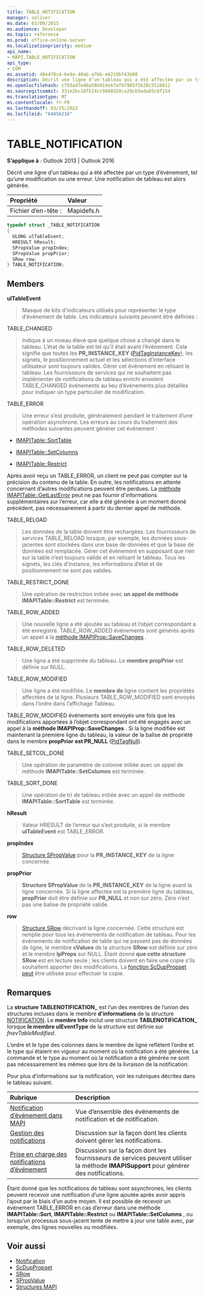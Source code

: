 ```yaml
---
title: TABLE_NOTIFICATION
manager: soliver
ms.date: 03/09/2015
ms.audience: Developer
ms.topic: reference
ms.prod: office-online-server
ms.localizationpriority: medium
api_name:
- MAPI.TABLE_NOTIFICATION
api_type:
- COM
ms.assetid: 48e478c4-6e9a-40ab-a7bb-e6219b743b08
description: Décrit une ligne d’un tableau qui a été affectée par un type d’événement, tel qu’une modification ou une erreur. Une notification de tableau est alors générée.
ms.openlocfilehash: c793ad7e40a58b919e67af87985f5b28c5526012
ms.sourcegitcommit: 331e2bc18fb14cc9868d28ca29cb5eda85c8f154
ms.translationtype: MT
ms.contentlocale: fr-FR
ms.lasthandoff: 03/25/2022
ms.locfileid: "64456216"
---
```

# <a name="table_notification"></a>TABLE_NOTIFICATION

**S’applique à** : Outlook 2013 | Outlook 2016 
  
Décrit une ligne d’un tableau qui a été affectée par un type d’événement, tel qu’une modification ou une erreur. Une notification de tableau est alors générée. 
  
|Propriété |Valeur |
|:-----|:-----|
|Fichier d’en-tête :  <br/> |Mapidefs.h  <br/> |
   
```cpp
typedef struct _TABLE_NOTIFICATION
{
  ULONG ulTableEvent;
  HRESULT hResult;
  SPropValue propIndex;
  SPropValue propPrior;
  SRow row;
} TABLE_NOTIFICATION;

```

## <a name="members"></a>Members

**ulTableEvent**
  
> Masque de bits d’indicateurs utilisés pour représenter le type d’événement de table. Les indicateurs suivants peuvent être définies :
    
TABLE_CHANGED 
  
> Indique à un niveau élevé que quelque chose a changé dans le tableau. L’état de la table est tel qu’il était avant l’événement. Cela signifie que toutes les **PR_INSTANCE_KEY (**[PidTagInstanceKey](pidtaginstancekey-canonical-property.md)), les signets, le positionnement actuel et les sélections d’interface utilisateur sont toujours valides. Gérer cet événement en relisant le tableau. Les fournisseurs de services qui ne souhaitent pas implémenter de notifications de tableau enrichi envoient TABLE_CHANGED événements au lieu d’événements plus détaillés pour indiquer un type particulier de modification. 
    
TABLE_ERROR 
  
> Une erreur s’est produite, généralement pendant le traitement d’une opération asynchrone. Les erreurs au cours du traitement des méthodes suivantes peuvent générer cet événement : 
    
   - [IMAPITable::SortTable](imapitable-sorttable.md)
    
   - [IMAPITable::SetColumns](imapitable-setcolumns.md)
    
   - [IMAPITable::Restrict](imapitable-restrict.md)
    
   Après avoir reçu un TABLE_ERROR, un client ne peut pas compter sur la précision du contenu de la table. En outre, les notifications en attente concernant d’autres modifications peuvent être perdues. La [méthode IMAPITable::GetLastError](imapitable-getlasterror.md) peut ne pas fournir d’informations supplémentaires sur l’erreur, car elle a été générée à un moment donné précédent, pas nécessairement à partir du dernier appel de méthode. 
    
TABLE_RELOAD 
  
> Les données de la table doivent être rechargées. Les fournisseurs de services TABLE_RELOAD lorsque, par exemple, les données sous-jacentes sont stockées dans une base de données et que la base de données est remplacée. Gérer cet événement en supposant que rien sur la table n’est toujours valide et en relisant le tableau. Tous les signets, les clés d’instance, les informations d’état et de positionnement ne sont pas valides.
    
TABLE_RESTRICT_DONE 
  
> Une opération de restriction initiée avec **un appel de méthode IMAPITable::Restrict** est terminée. 
    
TABLE_ROW_ADDED 
  
> Une nouvelle ligne a été ajoutée au tableau et l’objet correspondant a été enregistré. TABLE_ROW_ADDED événements sont générés après un appel à la [méthode IMAPIProp::SaveChanges](imapiprop-savechanges.md) . 
    
TABLE_ROW_DELETED 
  
> Une ligne a été supprimée du tableau. Le **membre propPrior** est définie sur NULL. 
    
TABLE_ROW_MODIFIED 
  
> Une ligne a été modifiée. Le **membre de** ligne contient les propriétés affectées de la ligne. Plusieurs TABLE_ROW_MODIFIED sont envoyés dans l’ordre dans l’affichage Tableau. 
    
  TABLE_ROW_MODIFIED événements sont envoyés une fois que les modifications apportées à l’objet correspondant ont été engagés avec un appel à la **méthode IMAPIProp::SaveChanges** . Si la ligne modifiée est maintenant la première ligne du tableau, la valeur de la balise de propriété dans le membre **propPrior** **est PR_NULL** ([PidTagNull](pidtagnull-canonical-property.md)).
    
TABLE_SETCOL_DONE 
  
> Une opération de paramètre de colonne initiée avec un appel de méthode **IMAPITable::SetColumns** est terminée. 
    
TABLE_SORT_DONE 
  
> Une opération de tri de tableau initiée avec un appel de méthode **IMAPITable::SortTable** est terminée. 
    
**hResult**
  
> Valeur HRESULT de l’erreur qui s’est produite, si le membre **ulTableEvent** est TABLE_ERROR. 
    
**propIndex**
  
> [Structure SPropValue](spropvalue.md) pour la **PR_INSTANCE_KEY** de la ligne concernée. 
    
**propPrior**
  
> **Structure SPropValue** de la **PR_INSTANCE_KEY** de la ligne avant la ligne concernée. Si la ligne affectée est la première ligne du tableau, **propPrior** doit être définie sur **PR_NULL** et non sur zéro. Zéro n’est pas une balise de propriété valide. 
    
**row**
  
> [Structure SRow](srow.md) décrivant la ligne concernée. Cette structure est remplie pour tous les événements de notification de tableau. Pour les événements de notification de table qui ne passent pas de données de ligne, le membre **cValues** de la structure **SRow** est définie sur zéro et le membre **lpProps** sur NULL. Étant donné **que cette structure SRow** est en lecture seule ; les clients doivent en faire une copie s’ils souhaitent apporter des modifications. La [fonction ScDupPropset peut](scduppropset.md) être utilisée pour effectuer la copie. 
    
## <a name="remarks"></a>Remarques

La **structure TABLENOTIFICATION\_** est l’un des membres de l’union des structures incluses dans le membre **d’informations** de la structure [NOTIFICATION](notification.md). Le **membre Info** inclut une structure **TABLENOTIFICATION\_** lorsque **le membre ulEventType** de la structure est définie sur _fnevTableModified_.
  
L’ordre et le type des colonnes dans le membre de ligne reflètent l’ordre et le type qui étaient en vigueur au moment où la notification a été générée. La commande et le type au moment où la notification a été générée ne sont pas nécessairement les mêmes que lors de la livraison de la notification. 
  
Pour plus d’informations sur la notification, voir les rubriques décrites dans le tableau suivant.
  
|**Rubrique**|**Description**|
|:-----|:-----|
|[Notification d’événement dans MAPI](event-notification-in-mapi.md) <br/> |Vue d’ensemble des événements de notification et de notification. |
|[Gestion des notifications](handling-notifications.md) <br/> |Discussion sur la façon dont les clients doivent gérer les notifications. |
|[Prise en charge des notifications d’événement](supporting-event-notification.md) <br/> |Discussion sur la façon dont les fournisseurs de services peuvent utiliser la méthode **IMAPISupport** pour générer des notifications. |
   
Étant donné que les notifications de tableau sont asynchrones, les clients peuvent recevoir une notification d’une ligne ajoutée après avoir appris l’ajout par le biais d’un autre moyen. Il est possible de recevoir un événement TABLE_ERROR en cas d’erreur dans une méthode **IMAPITable::Sort**, **IMAPITable::Restrict** ou **IMAPITable::SetColumns** , ou lorsqu’un processus sous-jacent tente de mettre à jour une table avec, par exemple, des lignes nouvelles ou modifiées. 
  
## <a name="see-also"></a>Voir aussi

- [Notification](notification.md) 
- [ScDupPropset](scduppropset.md)
- [SRow](srow.md)
- [SPropValue](spropvalue.md)
- [Structures MAPI](mapi-structures.md)

